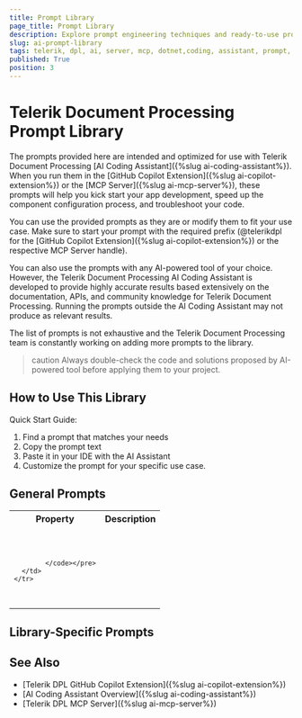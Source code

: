```yaml
---
title: Prompt Library
page_title: Prompt Library
description: Explore prompt engineering techniques and ready-to-use prompt templates for the AI coding assistant of Telerik Document Processing Libraries.
slug: ai-prompt-library
tags: telerik, dpl, ai, server, mcp, dotnet,coding, assistant, prompt, library
published: True
position: 3
---
```


# Telerik Document Processing Prompt Library

The prompts provided here are intended and optimized for use with Telerik Document Processing [AI Coding Assistant]({%slug ai-coding-assistant%}). When you run them in the [GitHub Copilot Extension]({%slug ai-copilot-extension%}) or the [MCP Server]({%slug ai-mcp-server%}), these prompts will help you kick start your app development, speed up the component configuration process, and troubleshoot your code.

You can use the provided prompts as they are or modify them to fit your use case. Make sure to start your prompt with the required prefix (@telerikdpl for the [GitHub Copilot Extension]({%slug ai-copilot-extension%}) or the respective MCP Server handle).

You can also use the prompts with any AI-powered tool of your choice. However, the Telerik Document Processing AI Coding Assistant is developed to provide highly accurate results based extensively on the documentation, APIs, and community knowledge for Telerik Document Processing. Running the prompts outside the AI Coding Assistant may not produce as relevant results.

The list of prompts is not exhaustive and the Telerik Document Processing team is constantly working on adding more prompts to the library.

>caution Always double-check the code and solutions proposed by AI-powered tool before applying them to your project.

## How to Use This Library

Quick Start Guide:
1. Find a prompt that matches your needs
1. Copy the prompt text
1. Paste it in your IDE with the AI Assistant
1. Customize the prompt for your specific use case. 

## General Prompts

<table>
		<tr>
			<th>Property</th>
			<th>Description</th>
		</tr>
    <tr>  
      <td>
      <pre><code>

			</code></pre>
      </td>
    </tr>   
</table>   

## Library-Specific Prompts

## See Also

* [Telerik DPL GitHub Copilot Extension]({%slug ai-copilot-extension%})
* [AI Coding Assistant Overview]({%slug ai-coding-assistant%})
* [Telerik DPL MCP Server]({%slug ai-mcp-server%})